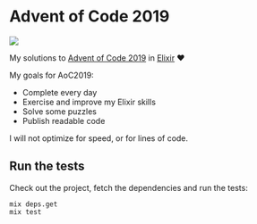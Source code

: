 # Advent of Code 2019

![](https://github.com/skovmand/advent_of_code_2019/workflows/Santa%20CI/badge.svg)

My solutions to [Advent of Code 2019](https://adventofcode.com/) in [Elixir](https://elixir-lang.org) :heart:

My goals for AoC2019:

- Complete every day
- Exercise and improve my Elixir skills
- Solve some puzzles
- Publish readable code

I will not optimize for speed, or for lines of code.


## Run the tests

Check out the project, fetch the dependencies and run the tests:

```
mix deps.get
mix test
```
